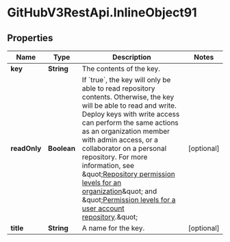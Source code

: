 # GitHubV3RestApi.InlineObject91

## Properties

Name | Type | Description | Notes
------------ | ------------- | ------------- | -------------
**key** | **String** | The contents of the key. | 
**readOnly** | **Boolean** | If &#x60;true&#x60;, the key will only be able to read repository contents. Otherwise, the key will be able to read and write.      Deploy keys with write access can perform the same actions as an organization member with admin access, or a collaborator on a personal repository. For more information, see \&quot;[Repository permission levels for an organization](https://help.github.com/articles/repository-permission-levels-for-an-organization/)\&quot; and \&quot;[Permission levels for a user account repository](https://help.github.com/articles/permission-levels-for-a-user-account-repository/).\&quot; | [optional] 
**title** | **String** | A name for the key. | [optional] 


